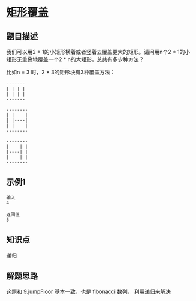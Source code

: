 # [矩形覆盖](https://www.nowcoder.com/practice/72a5a919508a4251859fb2cfb987a0e6?tpId=13&tqId=11163&rp=1&ru=%2Fta%2Fcoding-interviews&qru=%2Fta%2Fcoding-interviews%2Fquestion-ranking&tab=answerKey)

## 题目描述

我们可以用2 * 1的小矩形横着或者竖着去覆盖更大的矩形。请问用n个2 * 1的小矩形无重叠地覆盖一个2 * n的大矩形，总共有多少种方法？

比如n = 3 时，2 * 3的矩形块有3种覆盖方法：


```
-------
| | | |
| | | |
-------

--------
| |    |
| |----|
| |    |
--------

--------
|    | |
|----| |
|    | |
--------
```

## 示例1

```
输入
4

返回值
5
```

## 知识点

递归


## 解题思路

这题和 [9.jumpFloor](https://github.com/rosenlo/notes/tree/master/arithmetic/nowcoder/greedy/8.jumpFloor) 基本一致，也是 fibonacci 数列， 利用递归来解决
